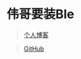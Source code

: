 # 伟哥要装Ble 

> [个人博客](https://blog.csdn.net/m0_37965018)


> [GitHub](https://github.com/Corefo/ "github")